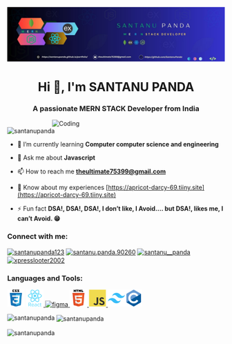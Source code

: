 <img src="https://github.com/SantanuPanda/SantanuPanda/blob/main/SANTANU%20PANDA.jpg?raw=true">

<h1 align="center">Hi 👋, I'm SANTANU PANDA</h1>
<h3 align="center">A passionate MERN STACK Developer from India</h3>

<img align="right" width="400" src="https://camo.githubusercontent.com/0499a9d17248b0ef56dae9a63b09b16cc07d7a02f579fdc0a7cb81975dafbebb/68747470733a2f2f6d69726f2e6d656469756d2e636f6d2f6d61782f3638302f302a37513379765349765f7430696f4a2d5a2e676966" alt="Coding">
<p align="left"> <img src="https://komarev.com/ghpvc/?username=santanupanda&label=Profile%20views&color=0e75b6&style=flat" alt="santanupanda" /> </p>

- 🌱 I’m currently learning **Computer computer science and engineering**

- 💬 Ask me about **Javascript**

- 📫 How to reach me **theultimate75399@gmail.com**

- 📄 Know about my experiences [https://apricot-darcy-69.tiiny.site](https://apricot-darcy-69.tiiny.site)

- ⚡ Fun fact **DSA!, DSA!, DSA!, I don’t like, I Avoid.… but DSA!, likes me, I can’t Avoid. 😁**

<h3 align="left">Connect with me:</h3>
<p align="left">
<a href="https://linkedin.com/in/santanupanda123" target="blank"><img align="center" src="https://raw.githubusercontent.com/rahuldkjain/github-profile-readme-generator/master/src/images/icons/Social/linked-in-alt.svg" alt="santanupanda123" height="30" width="40" /></a>
<a href="https://fb.com/santanu.panda.90260" target="blank"><img align="center" src="https://raw.githubusercontent.com/rahuldkjain/github-profile-readme-generator/master/src/images/icons/Social/facebook.svg" alt="santanu.panda.90260" height="30" width="40" /></a>
<a href="https://instagram.com/santanu__panda" target="blank"><img align="center" src="https://raw.githubusercontent.com/rahuldkjain/github-profile-readme-generator/master/src/images/icons/Social/instagram.svg" alt="santanu__panda" height="30" width="40" /></a>
<a href="https://www.youtube.com/c/xpresslooter2002" target="blank"><img align="center" src="https://raw.githubusercontent.com/rahuldkjain/github-profile-readme-generator/master/src/images/icons/Social/youtube.svg" alt="xpresslooter2002" height="30" width="40" /></a>
</p>

<h3 align="left">Languages and Tools:</h3>
<p align="left"> <img src="https://raw.githubusercontent.com/devicons/devicon/master/icons/css3/css3-original-wordmark.svg" alt="css3" width="40" height="40"/> </a> <a href="https://www.figma.com/" target="_blank" rel="noreferrer"> <img src="https://raw.githubusercontent.com/devicons/devicon/master/icons/react/react-original-wordmark.svg" alt="css3" width="40" height="40"/> </a> <a href="https://www.figma.com/" target="_blank" rel="noreferrer"><img src="https://www.vectorlogo.zone/logos/figma/figma-icon.svg" alt="figma" width="40" height="40"/> </a> <a href="https://www.w3.org/html/" target="_blank" rel="noreferrer"> <img src="https://raw.githubusercontent.com/devicons/devicon/master/icons/html5/html5-original-wordmark.svg" alt="html5" width="40" height="40"/> </a> <a href="https://developer.mozilla.org/en-US/docs/Web/JavaScript" target="_blank" rel="noreferrer"> <img src="https://raw.githubusercontent.com/devicons/devicon/master/icons/javascript/javascript-original.svg" alt="javascript" width="40" height="40"/> </a> <a href="https://developer.mozilla.org/en-US/docs/Web/Java" target="_blank" rel="noreferrer"> <img src="https://raw.githubusercontent.com/devicons/devicon/master/icons/tailwindcss/tailwindcss-original.svg" alt="java" width="40" height="40"/><img src="https://raw.githubusercontent.com/devicons/devicon/master/icons/c/c-original.svg" alt="java" width="40" height="40"/> </a> </p>

<p><img align="left" src="https://github-readme-stats.vercel.app/api/top-langs?username=santanupanda&show_icons=true&locale=en&layout=compact" alt="santanupanda" /></p>

<p>&nbsp;<img align="center" src="https://github-readme-stats.vercel.app/api?username=santanupanda&show_icons=true&locale=en" alt="santanupanda" /></p>

<p><img align="center" src="https://github-readme-streak-stats.herokuapp.com/?user=santanupanda&" alt="santanupanda" /></p>
